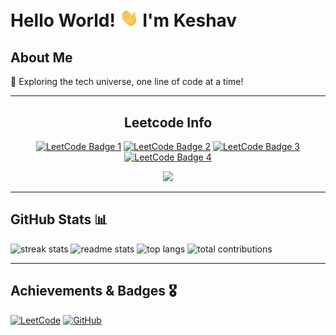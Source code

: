 # Hello World! <img src="https://raw.githubusercontent.com/ABSphreak/ABSphreak/master/gifs/Hi.gif" width="30px"> I'm Keshav 




## About Me

🚀 Exploring the tech universe, one line of code at a time!


---

<div align="center"> 

## Leetcode Info

<p>
  <a href="https://leetcode.com/u/keshav0730/" target="_blank"><img src="https://leetcode.com/static/images/badges/2024/gif/2024-02.gif" alt="LeetCode Badge 1" height="200" width="200" /></a>
  <a href="https://leetcode.com/u/keshav0730/" target="_blank"><img src="https://leetcode.com/static/images/badges/2024/gif/2024-03.gif" alt="LeetCode Badge 2" height="200" width="200" /></a>
  <a href="https://leetcode.com/u/keshav0730/" target="_blank"><img src="https://assets.leetcode.com/static_assets/marketing/2024-200.gif" alt="LeetCode Badge 3" height="200" width="200" /></a>
  <a href="https://leetcode.com/u/keshav0730/" target="_blank"><img src="https://assets.leetcode.com/static_assets/marketing/2024-100.gif" alt="LeetCode Badge 4" height="200" width="200" /></a>
</p>

<p>
  <img src="https://leetcard.jacoblin.cool/keshav0730?theme=dark&font=Nunito&ext=heatmap" />  
</p>

</div>

---

## GitHub Stats 📊

<div>
  <img width="390" src="https://streak-stats.demolab.com/?user=keshav0730&count_private=true&theme=react&border_radius=10" alt="streak stats"/>
  <img width="390" src="https://github-readme-stats.vercel.app/api?username=keshav0730&show_icons=true&theme=react&rank_icon=github&border_radius=10" alt="readme stats" />
  <img width="325" src="https://github-readme-stats.vercel.app/api/top-langs/?username=keshav0730&hide=HTML&langs_count=8&layout=compact&theme=react&border_radius=10&size_weight=0.5&count_weight=0.5&exclude_repo=github-readme-stats" alt="top langs" />
  <img width="325" src="https://github-contribs.vercel.app/api?username=keshav0730&theme=react" alt="total contributions" />
</div>

---

## Achievements & Badges 🎖️
[![LeetCode](https://img.shields.io/badge/-LeetCode-FFA116?style=flat&logo=LeetCode&logoColor=white)](https://leetcode.com/u/keshav0730/)
[![GitHub](https://img.shields.io/badge/-GitHub-181717?style=flat&logo=GitHub&logoColor=white)](https://github.com/keshav0730)
